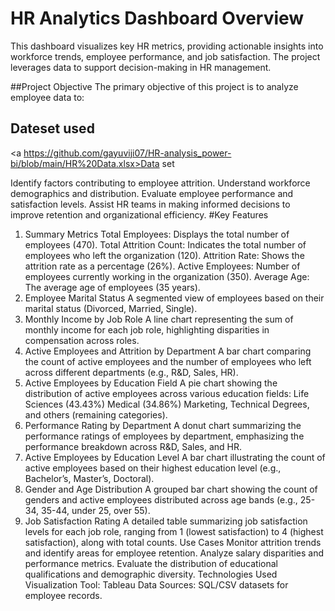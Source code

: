 # HR Analytics Dashboard Overview
This dashboard visualizes key HR metrics, providing actionable insights into workforce trends, employee performance, and job satisfaction. The project leverages data to support decision-making in HR management.



##Project Objective
The primary objective of this project is to analyze employee data to:
## Dateset used 
<a https://github.com/gayuviji07/HR-analysis_power-bi/blob/main/HR%20Data.xlsx>Data set</a>

Identify factors contributing to employee attrition.
Understand workforce demographics and distribution.
Evaluate employee performance and satisfaction levels.
Assist HR teams in making informed decisions to improve retention and organizational efficiency.
#Key Features
1. Summary Metrics
        Total Employees: Displays the total number of employees (470).
        Total Attrition Count: Indicates the total number of employees who left the organization (120).
        Attrition Rate: Shows the attrition rate as a percentage (26%).
        Active Employees: Number of employees currently working in the organization (350).
        Average Age: The average age of employees (35 years).
2. Employee Marital Status
        A segmented view of employees based on their marital status (Divorced, Married, Single).
3. Monthly Income by Job Role
        A line chart representing the sum of monthly income for each job role, highlighting disparities in compensation across roles.
4. Active Employees and Attrition by Department
        A bar chart comparing the count of active employees and the number of employees who left across different departments (e.g., R&D, Sales, HR).
5. Active Employees by Education Field
        A pie chart showing the distribution of active employees across various education fields:
        Life Sciences (43.43%)
        Medical (34.86%)
        Marketing, Technical Degrees, and others (remaining categories).
6. Performance Rating by Department
        A donut chart summarizing the performance ratings of employees by department, emphasizing the performance breakdown across R&D, Sales, and HR.
7. Active Employees by Education Level
        A bar chart illustrating the count of active employees based on their highest education level (e.g., Bachelor’s, Master’s, Doctoral).
8. Gender and Age Distribution
        A grouped bar chart showing the count of genders and active employees distributed across age bands (e.g., 25-34, 35-44, under 25, over 55).
9. Job Satisfaction Rating
        A detailed table summarizing job satisfaction levels for each job role, ranging from 1 (lowest satisfaction) to 4 (highest satisfaction), along with total counts.
Use Cases
        Monitor attrition trends and identify areas for employee retention.
        Analyze salary disparities and performance metrics.
Evaluate the distribution of educational qualifications and demographic diversity.
Technologies Used
Visualization Tool: Tableau
Data Sources: SQL/CSV datasets for employee records.
